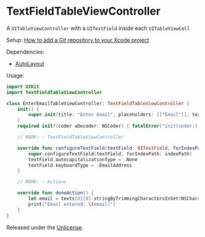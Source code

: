 # TextFieldTableViewController

A `UITableViewController` with a `UITextField` inside each `UITableViewCell`

Setup: [How to add a Git repository to your Xcode project][1]

Dependencies:

* [AutoLayout][2]

Usage:

```swift
import UIKit
import TextFieldTableViewController

class EnterEmailTableViewController: TextFieldTableViewController {
    init() {
        super.init(title: "Enter Email", placeholders: [["Email"]], texts: [[""]])
    }
    required init?(coder aDecoder: NSCoder) { fatalError("init(coder:) has not been implemented") } // NSCoding

    // MARK: - TextFieldTableViewController

    override func configureTextField(textField: UITextField, forIndexPath indexPath: NSIndexPath) {
        super.configureTextField(textField, forIndexPath: indexPath)
        textField.autocapitalizationType = .None
        textField.keyboardType = .EmailAddress
    }

    // MARK: - Actions

    override func doneAction() {
        let email = texts[0][0].stringByTrimmingCharactersInSet(NSCharacterSet.whitespaceAndNewlineCharacterSet())
        print("Email entered: \(email)")
    }
}
```

Released under the [Unlicense][2].


  [1]: https://github.com/acani/Libraries
  [2]: https://github.com/acani/AutoLayout
  [3]: http://unlicense.org
